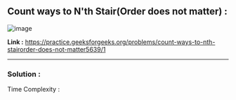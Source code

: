 ## Count ways to N'th Stair(Order does not matter) :

![image](https://user-images.githubusercontent.com/23376002/167252438-929170b3-8f7b-40e7-93f0-cb93d11870af.png)


**Link :** https://practice.geeksforgeeks.org/problems/count-ways-to-nth-stairorder-does-not-matter5639/1


-----------------------------------------------------------------------------------------------------------------------------------------------------


### Solution :

Time Complexity :





